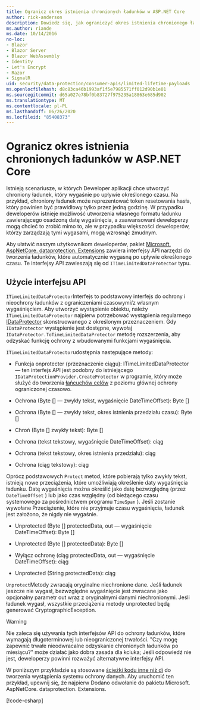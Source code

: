 ```yaml
---
title: Ogranicz okres istnienia chronionych ładunków w ASP.NET Core
author: rick-anderson
description: Dowiedz się, jak ograniczyć okres istnienia chronionego ładunku przy użyciu interfejsów API ochrony danych ASP.NET Core.
ms.author: riande
ms.date: 10/14/2016
no-loc:
- Blazor
- Blazor Server
- Blazor WebAssembly
- Identity
- Let's Encrypt
- Razor
- SignalR
uid: security/data-protection/consumer-apis/limited-lifetime-payloads
ms.openlocfilehash: d8c83ca46b1993af1f5e7985571ff012d90b1e01
ms.sourcegitcommit: d65a027e78bf0b83727f975235a18863e685d902
ms.translationtype: MT
ms.contentlocale: pl-PL
ms.lasthandoff: 06/26/2020
ms.locfileid: "85408373"
---
```

# <a name="limit-the-lifetime-of-protected-payloads-in-aspnet-core"></a>Ogranicz okres istnienia chronionych ładunków w ASP.NET Core

Istnieją scenariusze, w których Deweloper aplikacji chce utworzyć chroniony ładunek, który wygaśnie po upływie określonego czasu. Na przykład, chroniony ładunek może reprezentować token resetowania hasła, który powinien być prawidłowy tylko przez jedną godzinę. W przypadku deweloperów istnieje możliwość utworzenia własnego formatu ładunku zawierającego osadzoną datę wygaśnięcia, a zaawansowani deweloperzy mogą chcieć to zrobić mimo to, ale w przypadku większości deweloperów, którzy zarządzają tymi wygasami, mogą wzrosnąć żmudnym.

Aby ułatwić naszym użytkownikom deweloperów, pakiet [Microsoft. AspNetCore. dataprotection. Extensions](https://www.nuget.org/packages/Microsoft.AspNetCore.DataProtection.Extensions/) zawiera interfejsy API narzędzi do tworzenia ładunków, które automatycznie wygasną po upływie określonego czasu. Te interfejsy API zawieszają się od `ITimeLimitedDataProtector` typu.

## <a name="api-usage"></a>Użycie interfejsu API

`ITimeLimitedDataProtector`Interfejs to podstawowy interfejs do ochrony i nieochrony ładunków z ograniczeniami czasowymi/z własnym wygaśnięciem. Aby utworzyć wystąpienie obiektu, należy `ITimeLimitedDataProtector` najpierw potrzebować wystąpienia regularnego [IDataProtector](xref:security/data-protection/consumer-apis/overview) skonstruowanego z określonym przeznaczeniem. Gdy `IDataProtector` wystąpienie jest dostępne, wywołaj `IDataProtector.ToTimeLimitedDataProtector` metodę rozszerzenia, aby odzyskać funkcję ochrony z wbudowanymi funkcjami wygaśnięcia.

`ITimeLimitedDataProtector`udostępnia następujące metody:

* Funkcja onprotecter (przeznaczenie ciągu): ITimeLimitedDataProtector — ten interfejs API jest podobny do istniejącego `IDataProtectionProvider.CreateProtector` w programie, który może służyć do tworzenia [łańcuchów celów](xref:security/data-protection/consumer-apis/purpose-strings) z poziomu głównej ochrony ograniczonej czasowo.

* Ochrona (Byte [] — zwykły tekst, wygaśnięcie DateTimeOffset): Byte []

* Ochrona (Byte [] — zwykły tekst, okres istnienia przedziału czasu): Byte []

* Chroń (Byte [] zwykły tekst): Byte []

* Ochrona (tekst tekstowy, wygaśnięcie DateTimeOffset): ciąg

* Ochrona (tekst tekstowy, okres istnienia przedziału): ciąg

* Ochrona (ciąg tekstowy): ciąg

Oprócz podstawowych `Protect` metod, które pobierają tylko zwykły tekst, istnieją nowe przeciążenia, które umożliwiają określenie daty wygaśnięcia ładunku. Datę wygaśnięcia można określić jako datę bezwzględną (przez `DateTimeOffset` ) lub jako czas względny (od bieżącego czasu systemowego za pośrednictwem programu `TimeSpan` ). Jeśli zostanie wywołane Przeciążenie, które nie przyjmuje czasu wygaśnięcia, ładunek jest założono, że nigdy nie wygaśnie.

* Unprotected (Byte [] protectedData, out — wygaśnięcie DateTimeOffset): Byte []

* Unprotected (Byte [] protectedData): Byte []

* Wyłącz ochronę (ciąg protectedData, out — wygaśnięcie DateTimeOffset): ciąg

* Unprotected (String protectedData): ciąg

`Unprotect`Metody zwracają oryginalne niechronione dane. Jeśli ładunek jeszcze nie wygasł, bezwzględne wygaśnięcie jest zwracane jako opcjonalny parametr out wraz z oryginalnymi danymi niechronionymi. Jeśli ładunek wygasł, wszystkie przeciążenia metody unprotected będą generować CryptographicException.

>[!WARNING]
> Nie zaleca się używania tych interfejsów API do ochrony ładunków, które wymagają długoterminowej lub nieograniczonej trwałości. "Czy mogę zapewnić trwałe nieodwracalne odzyskanie chronionych ładunków po miesiącu?" może działać jako dobra zasada dla kciuka; Jeśli odpowiedź nie jest, deweloperzy powinni rozważyć alternatywne interfejsy API.

W poniższym przykładzie są stosowane [ścieżki kodu inne niż di](xref:security/data-protection/configuration/non-di-scenarios) do tworzenia wystąpienia systemu ochrony danych. Aby uruchomić ten przykład, upewnij się, że najpierw Dodano odwołanie do pakietu Microsoft. AspNetCore. dataprotection. Extensions.

[!code-csharp[](limited-lifetime-payloads/samples/limitedlifetimepayloads.cs)]
